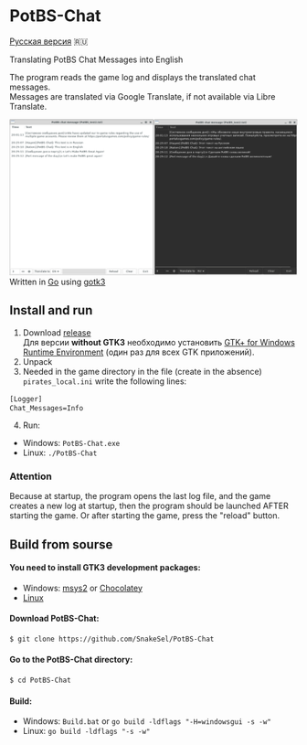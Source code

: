 # PotBS-Chat

[Русская версия](README.md) 🇷🇺

Translating PotBS Chat Messages into English

The program reads the game log and displays the translated chat messages.  
Messages are translated via Google Translate, if not available via Libre Translate.  

![](img/potbs-chat.jpg)
Written in [Go](https://golang.org/) using [gotk3](https://github.com/gotk3/gotk3)


## Install and run
1. Download [release](https://github.com/SnakeSel/PotBS-Chat/releases)  
Для версии **without GTK3** необходимо установить [GTK+ for Windows Runtime Environment](https://github.com/tschoonj/GTK-for-Windows-Runtime-Environment-Installer) (один раз для всех GTK приложений).
2. Unpack
3. Needed in the game directory in the file (create in the absence) `pirates_local.ini` write the following lines: 
```
[Logger]
Chat_Messages=Info
```
4. Run:
- Windows: `PotBS-Chat.exe`
- Linux: `./PotBS-Chat`

### Attention ###
Because at startup, the program opens the last log file, and the game creates a new log at startup, then 
the program should be launched AFTER starting the game. Or after starting the game, press the "reload" button. 

## Build from sourse
#### You need to install GTK3 development packages:
- Windows: [msys2](https://www.gtk.org/docs/installations/windows/#using-gtk-from-msys2-packages) or [Chocolatey](https://github.com/gotk3/gotk3/wiki/Installing-on-Windows)
- [Linux](https://github.com/gotk3/gotk3/wiki/Installing-on-Linux)

#### Download PotBS-Chat:
```sh
$ git clone https://github.com/SnakeSel/PotBS-Chat
```
#### Go to the PotBS-Chat directory:
```sh
$ cd PotBS-Chat
```
#### Build:
- Windows: `Build.bat` or `go build -ldflags "-H=windowsgui -s -w"`
- Linux: `go build -ldflags "-s -w"`


